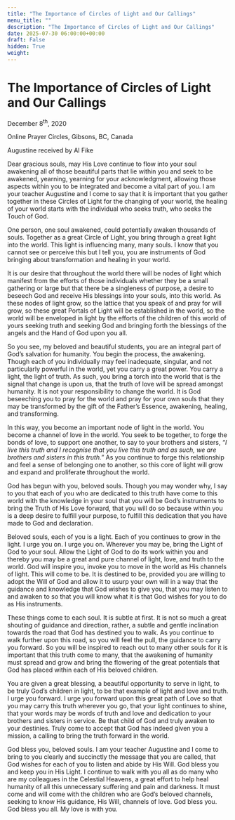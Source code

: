 ```yaml
---
title: "The Importance of Circles of Light and Our Callings"
menu_title: ""
description: "The Importance of Circles of Light and Our Callings"
date: 2025-07-30 06:00:00+00:00
draft: False
hidden: True
weight:
---
```

# The Importance of Circles of Light and Our Callings

December 8<sup>th</sup>, 2020

Online Prayer Circles, Gibsons, BC, Canada

Augustine received by Al Fike

Dear gracious souls, may His Love continue to flow into your soul awakening all of those beautiful parts that lie within you and seek to be awakened, yearning, yearning for your acknowledgment, allowing those aspects within you to be integrated and become a vital part of you. I am your teacher Augustine and I come to say that it is important that you gather together in these Circles of Light for the changing of your world, the healing of your world starts with the individual who seeks truth, who seeks the Touch of God.

One person, one soul awakened, could potentially awaken thousands of souls. Together as a great Circle of Light, you bring through a great light into the world. This light is influencing many, many souls. I know that you cannot see or perceive this but I tell you, you are instruments of God bringing about transformation and healing in your world.

It is our desire that throughout the world there will be nodes of light which manifest from the efforts of those individuals whether they be a small gathering or large but that there be a singleness of purpose, a desire to beseech God and receive His blessings into your souls, into this world. As these nodes of light grow, so the lattice that you speak of and pray for will grow, so these great Portals of Light will be established in the world, so the world will be enveloped in light by the efforts of the children of this world of yours seeking truth and seeking God and bringing forth the blessings of the angels and the Hand of God upon you all.

So you see, my beloved and beautiful students, you are an integral part of God’s salvation for humanity. You begin the process, the awakening. Though each of you individually may feel inadequate, singular, and not particularly powerful in the world, yet you carry a great power. You carry a light, the light of truth. As such, you bring a torch into the world that is the signal that change is upon us, that the truth of love will be spread amongst humanity. It is not your responsibility to change the world. It is God beseeching you to pray for the world and pray for your own souls that they may be transformed by the gift of the Father’s Essence, awakening, healing, and transforming.

In this way, you become an important node of light in the world. You become a channel of love in the world. You seek to be together, to forge the bonds of love, to support one another, to say to your brothers and sisters, *“I live this truth and I recognise that you live this truth and as such, we are brothers and sisters in this truth.”* As you continue to forge this relationship and feel a sense of belonging one to another, so this core of light will grow and expand and proliferate throughout the world.

God has begun with you, beloved souls. Though you may wonder why, I say to you that each of you who are dedicated to this truth have come to this world with the knowledge in your soul that you will be God’s instruments to bring the Truth of His Love forward, that you will do so because within you is a deep desire to fulfill your purpose, to fulfill this dedication that you have made to God and declaration.

Beloved souls, each of you is a light. Each of you continues to grow in the light. I urge you on. I urge you on. Wherever you may be, bring the Light of God to your soul. Allow the Light of God to do its work within you and thereby you may be a great and pure channel of light, love, and truth to the world. God will inspire you, invoke you to move in the world as His channels of light. This will come to be. It is destined to be, provided you are willing to adopt the Will of God and allow it to usurp your own will in a way that the guidance and knowledge that God wishes to give you, that you may listen to and awaken to so that you will know what it is that God wishes for you to do as His instruments.

These things come to each soul. It is subtle at first. It is not so much a great shouting of guidance and direction, rather, a subtle and gentle inclination towards the road that God has destined you to walk. As you continue to walk further upon this road, so you will feel the pull, the guidance to carry you forward. So you will be inspired to reach out to many other souls for it is important that this truth come to many, that the awakening of humanity must spread and grow and bring the flowering of the great potentials that God has placed within each of His beloved children.

You are given a great blessing, a beautiful opportunity to serve in light, to be truly God’s children in light, to be that example of light and love and truth. I urge you forward. I urge you forward upon this great path of Love so that you may carry this truth wherever you go, that your light continues to shine, that your words may be words of truth and love and dedication to your brothers and sisters in service. Be that child of God and truly awaken to your destinies. Truly come to accept that God has indeed given you a mission, a calling to bring the truth forward in the world.

God bless you, beloved souls. I am your teacher Augustine and I come to bring to you clearly and succinctly the message that you are called, that God wishes for each of you to listen and abide by His Will. God bless you and keep you in His Light. I continue to walk with you all as do many who are my colleagues in the Celestial Heavens, a great effort to help heal humanity of all this unnecessary suffering and pain and darkness. It must come and will come with the children who are God’s beloved channels, seeking to know His guidance, His Will, channels of love. God bless you. God bless you all. My love is with you.
